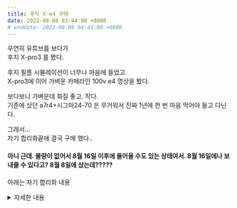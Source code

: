 ```yaml
---
title: 후지 X-e4 구매
date: 2022-08-08 03:44:00 +0800
# enddate: 2022-08-08 04:41:00 +0800
---
```


우연히 유튜브를 보다가  
후지 X-pro3 를 봤다.

후지 필름 시뮬레이션이 너무나 마음에 들었고.  
X-pro3에 이어 가벼운 카메라인 100v e4 영상을 봤다.

보다보니 가벼운데 화질 좋고. 작다.  
기존에 샀던 a7r4+시그마24-70 은 무거워서 진짜 1년에 한 번 마음 먹어야 들고 다닌다.

그래서...  
자기 합리화끝에 결국 구매 했다..

#### 아니 근데. 물량이 없어서 8월 16일 이후에 들어올 수도 있는 상태여서. 8월 16일에나 보내줄 수 있다고? 8월 8일에 샀는데?????

아래는 자기 합리화 내용

<details>
<summary>자세한 내용</summary>
오전 3:44 2022-08-08

#### 해야할 이유

1. 필름 시물레이션 -> 다른 카메라로는 못 하는. 미친 색감이 가능하다.  
2. 작으면 나갈 때 챙길 것이다.   추측.  
3. 작은 주제에 성능(화소, 최상위와도 공유되는 센서, 27mm 여도 나쁘지 않음)도 좋다. -> 만족감이 높을 것으로 예상 된다.  
4. 아이폰으로는 조금만 확대해도. 크롭바디의 화질을 못 따라간다.  
5. 후지의 결과물 퀄리티면. 렌즈만 사면 된다.   -> 지금 A7r4 랑 렌즈 조합 팔고.   그 돈으로 사도. 돈 남을껄?  
   3개월 할부를 해도, 돈이 남아 돈다.

#### 구매하지 말아야할 이유  

1. 잘 안 나감.  
  나갈 때마다, 들고가면 됨. ㅇㅇ 가벼운데 왜 안 들고나감 ㅇㅇ,   가방 무조건 들고나가니까.   그냥 넣으면 됨.  
2. 나갈 때, 들고는 나갈까?  
  가벼운데 왜 안 들고 나감.    저거 작은 가방에 넣어서 나가면 되지. ㅇㅇ     핸드폰 들고나가듯이. ㅇㅇ


오전 4:41 2022-08-08  
이런 사유로. 구매 완료.
</details>
